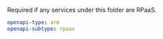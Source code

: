 Required if any services under this folder are RPaaS.

```yaml
openapi-type: arm
openapi-subtype: rpaas
```
